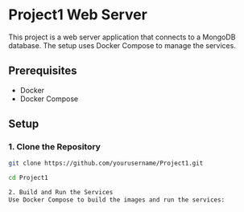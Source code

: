 # Project1 Web Server

This project is a web server application that connects to a MongoDB database. The setup uses Docker Compose to manage the services.

## Prerequisites

- Docker
- Docker Compose

## Setup

### 1. Clone the Repository

```sh
git clone https://github.com/yourusername/Project1.git

cd Project1

2. Build and Run the Services
Use Docker Compose to build the images and run the services:
```
